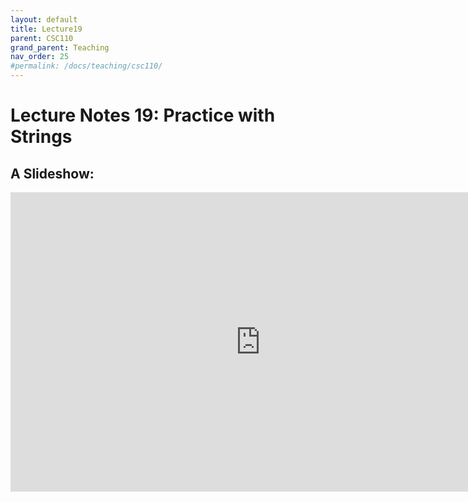 ```yaml
---
layout: default
title: Lecture19
parent: CSC110
grand_parent: Teaching
nav_order: 25
#permalink: /docs/teaching/csc110/
---  
```

  

Lecture Notes 19: Practice with Strings
===========================================



A Slideshow:
---------------

<iframe src="https://docs.google.com/presentation/d/e/2PACX-1vTwR2JumTURy6Hd0WfcB7ZWsmICTv5RIH8da0V93FfY7Ac5ucYn8svaqiROk52AD5OLfaaVNJuNGPvi/embed?start=false&loop=false&delayms=60000" frameborder="0" width="800" height="479" allowfullscreen="true" mozallowfullscreen="true" webkitallowfullscreen="true"></iframe>
